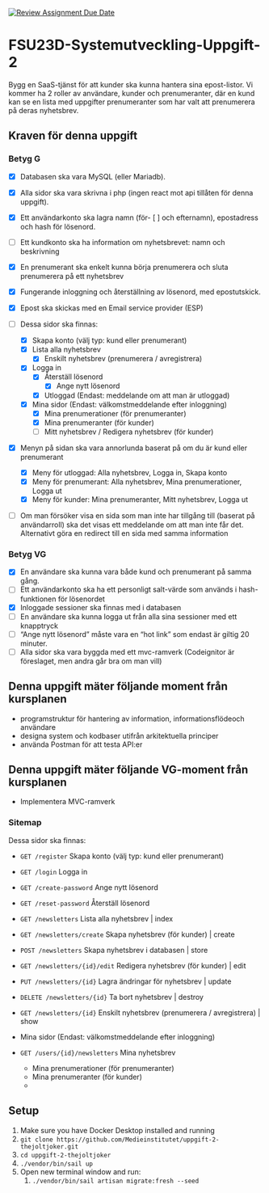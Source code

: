 [![Review Assignment Due Date](https://classroom.github.com/assets/deadline-readme-button-24ddc0f5d75046c5622901739e7c5dd533143b0c8e959d652212380cedb1ea36.svg)](https://classroom.github.com/a/f9Yj_46I)

# FSU23D-Systemutveckling-Uppgift-2

Bygg en SaaS-tjänst för att kunder ska kunna hantera sina epost-listor. Vi kommer ha 2 roller av användare, kunder och prenumeranter, där en kund kan se en lista med uppgifter prenumeranter som har valt att prenumerera på deras nyhetsbrev.

## Kraven för denna uppgift

### Betyg G

- [x] Databasen ska vara MySQL (eller Mariadb).
- [x] Alla sidor ska vara skrivna i php (ingen react mot api tillåten för denna uppgift).
- [x] Ett användarkonto ska lagra namn (för- [ ] och efternamn), epostadress och hash för lösenord.
- [ ] Ett kundkonto ska ha information om nyhetsbrevet: namn och beskrivning
- [x] En prenumerant ska enkelt kunna börja prenumerera och sluta prenumerera på ett nyhetsbrev
- [x] Fungerande inloggning och återställning av lösenord, med epostutskick.
- [x] Epost ska skickas med en Email service provider (ESP)

- [ ] Dessa sidor ska finnas:
  - [x] Skapa konto (välj typ: kund eller prenumerant)
  - [x] Lista alla nyhetsbrev
    - [x] Enskilt nyhetsbrev (prenumerera / avregistrera)
  - [x] Logga in
    - [x] Återställ lösenord
      - [x] Ange nytt lösenord
    - [x] Utloggad (Endast: meddelande om att man är utloggad)
  - [x] Mina sidor (Endast: välkomstmeddelande efter inloggning)
    - [x] Mina prenumerationer (för prenumeranter)
    - [x] Mina prenumeranter (för kunder)
    - [ ] Mitt nyhetsbrev / Redigera nyhetsbrev (för kunder)
- [x] Menyn på sidan ska vara annorlunda baserat på om du är kund eller prenumerant
  - [x] Meny för utloggad: Alla nyhetsbrev, Logga in, Skapa konto
  - [x] Meny för prenumerant: Alla nyhetsbrev, Mina prenumerationer, Logga ut
  - [x] Meny för kunder:  Mina prenumeranter, Mitt nyhetsbrev, Logga ut
- [ ] Om man försöker visa en sida som man inte har tillgång till (baserat på användarroll) ska det visas ett meddelande om att man inte får det. Alternativt göra en redirect till en sida med samma information

### Betyg VG

- [x] En användare ska kunna vara både kund och prenumerant på samma gång.
- [ ] Ett användarkonto ska ha ett personligt salt-värde som används i hash-funktionen för lösenordet
- [x] Inloggade sessioner ska finnas med i databasen
- [ ] En användare ska kunna logga ut från alla sina sessioner med ett knapptryck
- [ ] “Ange nytt lösenord” måste vara en “hot link” som endast är giltig 20 minuter.
- [ ] Alla sidor ska vara byggda med ett mvc-ramverk (Codeignitor är föreslaget, men andra går bra om man vill)

## Denna uppgift mäter följande moment från kursplanen

- programstruktur för hantering av information, informationsflödeoch användare
- designa system och kodbaser utifrån arkitektuella principer
- använda Postman för att testa API:er

## Denna uppgift mäter följande VG-moment från kursplanen

- Implementera MVC-ramverk

### Sitemap

Dessa sidor ska finnas:

- `GET /register` Skapa konto (välj typ: kund eller prenumerant)
- `GET /login` Logga in
- `GET /create-password` Ange nytt lösenord
- `GET /reset-password` Återställ lösenord

- `GET /newsletters` Lista alla nyhetsbrev | index
- `GET /newsletters/create` Skapa nyhetsbrev (för kunder) | create
- `POST /newsletters` Skapa nyhetsbrev i databasen | store
- `GET /newsletters/{id}/edit` Redigera nyhetsbrev (för kunder) | edit
- `PUT /newsletters/{id}` Lagra ändringar för nyhetsbrev | update
- `DELETE /newsletters/{id}` Ta bort nyhetsbrev | destroy
- `GET /newsletters/{id}` Enskilt nyhetsbrev (prenumerera / avregistrera) | show

- Mina sidor (Endast: välkomstmeddelande efter inloggning)
- `GET /users/{id}/newsletters` Mina nyhetsbrev
  - Mina prenumerationer (för prenumeranter)
  - Mina prenumeranter (för kunder)
  - 

## Setup

1. Make sure you have Docker Desktop installed and running
2. `git clone https://github.com/Medieinstitutet/uppgift-2-thejoltjoker.git`
3. `cd uppgift-2-thejoltjoker`
4. `./vendor/bin/sail up`
5. Open new terminal window and run:
   1. `./vendor/bin/sail artisan migrate:fresh --seed`



